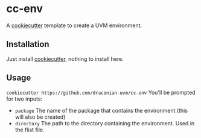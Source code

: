 # cc-env
A [cookiecutter](https://github.com/audreyr/cookiecutter) template to create a UVM environment.
## Installation
Just install [cookiecutter](https://github.com/audreyr/cookiecutter), nothing to install here.
## Usage
`cookiecutter https://github.com/draconian-uvm/cc-env`
You'll be prompted for two inputs:
* `package` The name of the package that contains the environment (this will also be created)
* `directory` The path to the directory containing the environment. Used in the flist file.
